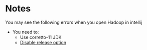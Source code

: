 # Notes

You may see the following errors when you open Hadoop in intellij

- You need to: 
  - Use corretto-11 JDK
  - [Disable release option](https://youtrack.jetbrains.com/issue/IDEA-201168)

